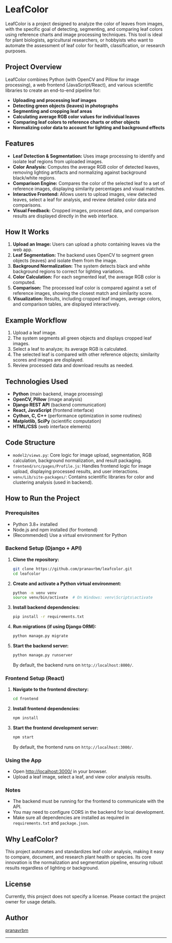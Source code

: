 # LeafColor

LeafColor is a project designed to analyze the color of leaves from images, with the specific goal of detecting, segmenting, and comparing leaf colors using reference charts and image processing techniques. This tool is ideal for plant biologists, agricultural researchers, or hobbyists who want to automate the assessment of leaf color for health, classification, or research purposes.

## Project Overview

LeafColor combines Python (with OpenCV and Pillow for image processing), a web frontend (JavaScript/React), and various scientific libraries to create an end-to-end pipeline for:

- **Uploading and processing leaf images**
- **Detecting green objects (leaves) in photographs**
- **Segmenting and cropping leaf areas**
- **Calculating average RGB color values for individual leaves**
- **Comparing leaf colors to reference charts or other objects**
- **Normalizing color data to account for lighting and background effects**

## Features

- **Leaf Detection & Segmentation:** Uses image processing to identify and isolate leaf regions from uploaded images.
- **Color Analysis:** Computes the average RGB color of detected leaves, removing lighting artifacts and normalizing against background black/white regions.
- **Comparison Engine:** Compares the color of the selected leaf to a set of reference images, displaying similarity percentages and visual matches.
- **Interactive Frontend:** Allows users to upload images, view detected leaves, select a leaf for analysis, and review detailed color data and comparisons.
- **Visual Feedback:** Cropped images, processed data, and comparison results are displayed directly in the web interface.

## How It Works

1. **Upload an Image:** Users can upload a photo containing leaves via the web app.
2. **Leaf Segmentation:** The backend uses OpenCV to segment green objects (leaves) and isolate them from the image.
3. **Background Normalization:** The system detects black and white background regions to correct for lighting variations.
4. **Color Calculation:** For each segmented leaf, the average RGB color is computed.
5. **Comparison:** The processed leaf color is compared against a set of reference images, showing the closest match and similarity score.
6. **Visualization:** Results, including cropped leaf images, average colors, and comparison tables, are displayed interactively.

## Example Workflow

1. Upload a leaf image.
2. The system segments all green objects and displays cropped leaf images.
3. Select a leaf to analyze; its average RGB is calculated.
4. The selected leaf is compared with other reference objects; similarity scores and images are displayed.
5. Review processed data and download results as needed.

## Technologies Used

- **Python** (main backend, image processing)
- **OpenCV, Pillow** (image analysis)
- **Django REST API** (backend communication)
- **React, JavaScript** (frontend interface)
- **Cython, C, C++** (performance optimization in some routines)
- **Matplotlib, SciPy** (scientific computation)
- **HTML/CSS** (web interface elements)

## Code Structure

- `model2/views.py`: Core logic for image upload, segmentation, RGB calculation, background normalization, and result packaging.
- `frontend/src/pages/Profile.js`: Handles frontend logic for image upload, displaying processed results, and user interactions.
- `venv/Lib/site-packages/`: Contains scientific libraries for color and clustering analysis (used in backend).

## How to Run the Project

### Prerequisites

- Python 3.8+ installed
- Node.js and npm installed (for frontend)
- (Recommended) Use a virtual environment for Python

### Backend Setup (Django + API)

1. **Clone the repository:**
    ```bash
    git clone https://github.com/pranavrbm/leafcolor.git
    cd leafcolor
    ```

2. **Create and activate a Python virtual environment:**
    ```bash
    python -m venv venv
    source venv/bin/activate  # On Windows: venv\Scripts\activate
    ```

3. **Install backend dependencies:**
    ```bash
    pip install -r requirements.txt
    ```

4. **Run migrations (if using Django ORM):**
    ```bash
    python manage.py migrate
    ```

5. **Start the backend server:**
    ```bash
    python manage.py runserver
    ```
    By default, the backend runs on `http://localhost:8000/`.

### Frontend Setup (React)

1. **Navigate to the frontend directory:**
    ```bash
    cd frontend
    ```

2. **Install frontend dependencies:**
    ```bash
    npm install
    ```

3. **Start the frontend development server:**
    ```bash
    npm start
    ```
    By default, the frontend runs on `http://localhost:3000/`.

### Using the App

- Open [http://localhost:3000/](http://localhost:3000/) in your browser.
- Upload a leaf image, select a leaf, and view color analysis results.

### Notes

- The backend must be running for the frontend to communicate with the API.
- You may need to configure CORS in the backend for local development.
- Make sure all dependencies are installed as required in `requirements.txt` and `package.json`.

## Why LeafColor?

This project automates and standardizes leaf color analysis, making it easy to compare, document, and research plant health or species. Its core innovation is the normalization and segmentation pipeline, ensuring robust results regardless of lighting or background.

## License

Currently, this project does not specify a license. Please contact the project owner for usage details.

## Author

[pranavrbm](https://github.com/pranavrbm)

---
